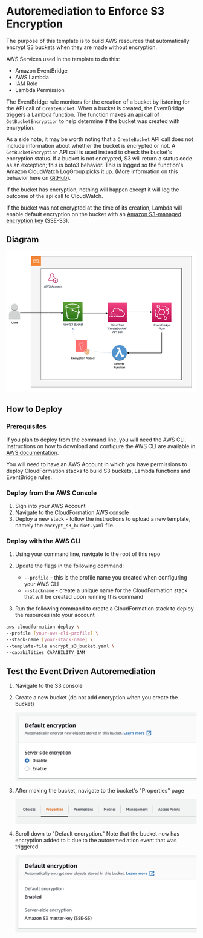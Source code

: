 # Autoremediation to Enforce S3 Encryption

The purpose of this template is to build AWS resources that automatically encrypt S3 buckets when they are made without encryption.

AWS Services used in the template to do this:

* Amazon EventBridge
* AWS Lambda
* IAM Role
* Lambda Permission

The EventBridge rule monitors for the creation of a bucket by listening for the API call of `CreateBucket`. When a bucket is created, the EventBridge triggers a Lambda function. The function makes an api call of `GetBucketEncryption` to help determine if the bucket was created with encryption.

As a side note, it may be worth noting that a `CreateBucket` API call does not include information about whether the bucket is encrypted or not. A `GetBucketEncryption` API call is used instead to check the bucket's encryption status. If a bucket is not encrypted, S3 will return a status code as an exception; this is boto3 behavior. This is logged so the function's Amazon CloudWatch LogGroup picks it up. (More information on this behavior here on [GitHub](https://github.com/boto/boto3/issues/1899)).

If the bucket has encryption, nothing will happen except it will log the outcome of the api call to CloudWatch.

If the bucket was not encrypted at the time of its creation, Lambda will enable default encryption on the bucket with an [Amazon S3-managed encryption key](https://docs.aws.amazon.com/AmazonS3/latest/userguide/UsingServerSideEncryption.html) (SSE-S3).

## Diagram

![diagram of architecture](images/s3-autoencryption.png)

## How to Deploy

### Prerequisites

If you plan to deploy from the command line, you will need the AWS CLI. Instructions on how to download and configure the AWS CLI are available in [AWS documentation](https://docs.aws.amazon.com/cli/latest/userguide/install-cliv2.html).

You will need to have an AWS Account in which you have permissions to deploy CloudFormation stacks to build S3 buckets, Lambda functions and EventBridge rules.

### Deploy from the AWS Console

1. Sign into your AWS Account
2. Navigate to the CloudFormation AWS console
3. Deploy a new stack - follow the instructions to upload a new template, namely the `encrypt_s3_bucket.yaml` file.

### Deploy with the AWS CLI

1. Using your command line, navigate to the root of this repo
2. Update the flags in the following command:

    * `--profile` - this is the profile name you created when configuring your AWS CLI
    * `--stackname` - create a unique name for the CloudFormation stack that will be created upon running this command

3. Run the following command to create a CloudFormation stack to deploy the resources into your account

```bash
aws cloudformation deploy \
--profile [your-aws-cli-profile] \
--stack-name [your-stack-name] \
--template-file encrypt_s3_bucket.yaml \
--capabilities CAPABILITY_IAM
```

## Test the Event Driven Autoremediation

1. Navigate to the S3 console
2. Create a new bucket (do not add encryption when you create the bucket)

    ![screenshot of not encrypting a bucket](images/encrypt-disabled.png)

3. After making the bucket, navigate to the bucket's "Properties" page

    ![screenshot of bucket nav menu](images/bucket-properties.png)

4. Scroll down to "Default encryption." Note that the bucket now has encryption added to it due to the autoremediation event that was triggered

    ![screenshot of encrypted bucket](images/bucket-encrypted.png)
